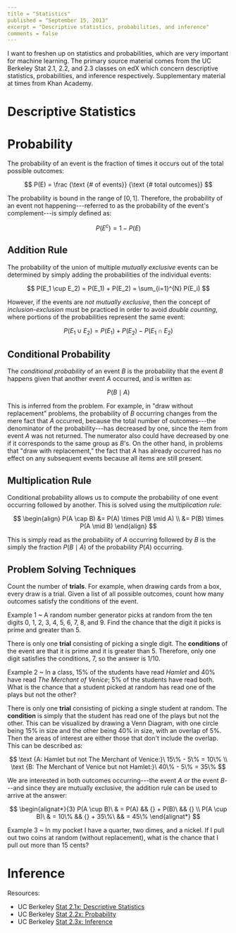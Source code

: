 ```yaml
---
title = "Statistics"
published = "September 15, 2013"
excerpt = "Descriptive statistics, probabilities, and inference"
comments = false
---
```


I want to freshen up on statistics and probabilities, which are very important for machine learning. The primary source material comes from the UC Berkeley Stat 2.1, 2.2, and 2.3 classes on edX which concern descriptive statistics, probabilities, and inference respectively. Supplementary material at times from Khan Academy.

<toc/>

# Descriptive Statistics

# Probability

The probability of an event is the fraction of times it occurs out of the total possible outcomes:

$$ P(E) = \frac {\text {# of events}} {\text {# total outcomes}} $$

The probability is bound in the range of $[0, 1]$. Therefore, the probability of an event not happening---referred to as the probability of the event's complement---is simply defined as:

$$ P(E^c) = 1 - P(E) $$

## Addition Rule

The probability of the union of multiple _mutually exclusive_ events can be determined by simply adding the probabilities of the individual events:

$$
P(E_1 \cup E_2) = P(E_1) + P(E_2) = \sum_{i=1}^{N} P(E_i)
$$

However, if the events are _not mutually exclusive_, then the concept of _inclusion-exclusion_ must be practiced in order to avoid _double counting_, where portions of the probabilities represent the same event:

$$ P(E_1 \cup E_2) = P(E_1) + P(E_2) - P(E_1 \cap E_2) $$

## Conditional Probability

The _conditional probability_ of an event $B$ is the probability that the event $B$ happens given that another event $A$ occurred, and is written as:

$$ P(B \mid A) $$

This is inferred from the problem. For example, in "draw without replacement" problems, the probability of $B$ occurring changes from the mere fact that $A$ occurred, because the total number of outcomes---the denominator of the probability---has decreased by one, since the item from event $A$ was not returned. The numerator also could have decreased by one if it corresponds to the same group as $B$'s. On the other hand, in problems that "draw with replacement," the fact that $A$ has already occurred has no effect on any subsequent events because all items are still present.

## Multiplication Rule

Conditional probability allows us to compute the probability of one event occurring followed by another. This is solved using the _multiplication rule_:

$$
\begin{align}
P(A \cap B) &= P(A) \times P(B \mid A) \\
            &= P(B) \times P(A \mid B)
\end{align}
$$

This is simply read as the probability of $A$ occurring followed by $B$ is the simply the fraction $P(B \mid A)$ of the probability $P(A)$ occurring.

## Problem Solving Techniques

Count the number of **trials**. For example, when drawing cards from a box, every draw is a trial. Given a list of all possible outcomes, count how many outcomes satisfy the conditions of the event.

Example 1
  ~ A random number generator picks at random from the ten digits 0, 1, 2, 3, 4, 5, 6, 7, 8, and 9. Find the chance that the digit it picks is prime and greater than 5.

There is only one **trial** consisting of picking a single digit. The **conditions** of the event are that it is prime and it is greater than 5. Therefore, only one digit satisfies the conditions, 7, so the answer is $1/10$.

Example 2
  ~ In a class, 15% of the students have read _Hamlet_ and 40% have read _The Merchant of Venice_; 5% of the students have read both. What is the chance that a student picked at random has read one of the plays but not the other?

There is only one **trial** consisting of picking a single student at random. The **condition** is simply that the student has read one of the plays but not the other. This can be visualized by drawing a Venn Diagram, with one circle being 15% in size and the other being 40% in size, with an overlap of 5%. Then the areas of interest are either those that don't include the overlap. This can be described as:

$$
\text {A: Hamlet but not The Merchant of Venice:}\ 15\% - 5\% = 10\% \\
\text {B: The Merchant of Venice but not Hamlet:}\ 40\% - 5\% = 35\%
$$

We are interested in both outcomes occurring---the event $A$ _or_ the event $B$---and since they are mutually exclusive, the addition rule can be used to arrive at the answer:

$$
\begin{alignat*}{3}
P(A \cup B)\ & = P(A) && {} + P(B)\ && {} \\
P(A \cup B)\ & = 10\% && {} + 35\%\ && = 45\%
\end{alignat*}
$$

Example 3
  ~ In my pocket I have a quarter, two dimes, and a nickel. If I pull out two coins at random (without replacement), what is the chance that I pull out more than 15 cents?

# Inference

Resources:

* UC Berkeley [Stat 2.1x: Descriptive Statistics](https://www.edx.org/course/uc-berkeley/stat2-1x/introduction-statistics/594)
* UC Berkeley [Stat 2.2x: Probability](https://www.edx.org/course/uc-berkeley/stat2-2x/introduction-statistics/685)
* UC Berkeley [Stat 2.3x: Inference](https://www.edx.org/course/uc-berkeley/stat2-3x/introduction-statistics/825)
